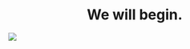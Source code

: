  <h1 align="center">We will begin.</h1>
<img margin="auto" src="https://discord.c99.nl/widget/theme-3/568474094157168640.png"/> 
<!--
**Mohammad-Alattar/Mohammad-Alattar** is a ✨ _special_ ✨ repository because its `README.md` (this file) appears on your GitHub profile.

Here are some ideas to get you started:

- 🔭 I’m currently working on ...
- 🌱 I’m currently learning ...
- 👯 I’m looking to collaborate on ...
- 🤔 I’m looking for help with ...
- 💬 Ask me about ...
- 📫 How to reach me: ...
- 😄 Pronouns: ...
- ⚡ Fun fact: ...
-->
